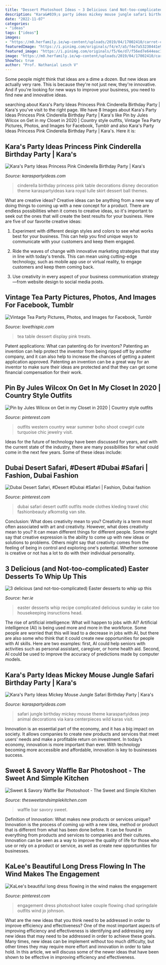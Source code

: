 ```yaml
---
title: "Dessert Photoshoot Ideas ~ 3 Delicious (and Not-too-complicated) Easter Desserts To Whip Up This"
description: "Kara&#039;s party ideas mickey mouse jungle safari birthday party"
date: "2022-11-07"
categories:
- "ideas"
tags: ["ideas"]
images:
- "https://m0.herfamily.ie/wp-content/uploads/2019/04/17002410/carrot-cake-cupcakes-1551951562.jpg"
featuredImage: "https://i.pinimg.com/originals/f4/e7/a5/f4e7a53230441e994d0a668db08d72fa.jpg"
featured_image: "https://i.pinimg.com/originals/f5/6e/d7/f56ed7e644eac1ce571bc89dc759ad34.jpg"
image: "https://m0.herfamily.ie/wp-content/uploads/2019/04/17002410/carrot-cake-cupcakes-1551951562.jpg"
ShowToc: true
author: "Prof. Nathanial Lesch V"
---
```



Some people might think that ideas are a dime a dozen. But new ideas are actually very rare. This is because they're not just new, they're innovative. And if you're looking for new ways to improve your business, you need to find new and innovative ideas.

	

		
searching about Kara&#039;s Party Ideas Princess Pink Cinderella Birthday Party | Kara&#039;s you've visit to the right page. We have 8 Images about Kara&#039;s Party Ideas Princess Pink Cinderella Birthday Party | Kara&#039;s like Pin by Jules Wilcox on Get in my Closet in 2020 | Country style outfits, Vintage Tea Party Pictures, Photos, and Images for Facebook, Tumblr and also Kara&#039;s Party Ideas Princess Pink Cinderella Birthday Party | Kara&#039;s. Here it is:
		
    
## Kara&#039;s Party Ideas Princess Pink Cinderella Birthday Party | Kara&#039;s

<img loading=lazy src="https://karaspartyideas.com/wp-content/uploads/2016/06/Princess-Cinderella-Birthday-Party-via-Karas-Party-Ideas-KarasPartyIdeas.com4_.jpg" onerror="this.onerror=null;this.src='https://tse2.mm.bing.net/th?id=OIP.iqKO_AjFpjcgdc5MebtNxgHaLH&amp;pid=15.1';" alt="Kara&#039;s Party Ideas Princess Pink Cinderella Birthday Party | Kara&#039;s">

_Source: karaspartyideas.com_

>cinderella birthday princess pink table decorations disney decoration theme karaspartyideas kara royal tulle skirt dessert ball themes. 

	

What are creative ideas?
Creative ideas can be anything from a new way of doing things to coming up with a new concept for a product. There are endless possibilities when it comes to creative ideas, so it's important to seek out the ones that will create the best results for your business. Here are five of our favorite creative ideas: 
1. Experiment with different design styles and colors to see what works best for your business. This can help you find unique ways to communicate with your customers and keep them engaged.

2. Ride the waves of change with innovative marketing strategies that stay in line with today's trends. This can mean using cutting-edge technology, such as mobile app use or virtual reality, to engage customers and keep them coming back. 

3. Use creativity in every aspect of your business communication strategy—from website design to social media posts.

    
## Vintage Tea Party Pictures, Photos, And Images For Facebook, Tumblr

<img loading=lazy src="http://www.lovethispic.com/uploaded_images/140309-Vintage-Tea-Party.jpg" onerror="this.onerror=null;this.src='https://tse4.mm.bing.net/th?id=OIP.ZPXbxZHPdw8v0QN47A68CwHaJZ&amp;pid=15.1';" alt="Vintage Tea Party Pictures, Photos, and Images for Facebook, Tumblr">

_Source: lovethispic.com_

>tea table dessert display pink treats. 

	

Patent applications: What can patenting do for inventors?
Patenting an invention can help protect the inventor from being ripped off by another company, and it can also help to increase the chances of getting a patent application approved. Patenting an invention can be a great way for an inventor to make sure their ideas are protected and that they can get some financial compensation for their work.

    
## Pin By Jules Wilcox On Get In My Closet In 2020 | Country Style Outfits

<img loading=lazy src="https://i.pinimg.com/736x/c5/bc/15/c5bc1587240e820c8041eb420a0ad191.jpg" onerror="this.onerror=null;this.src='https://tse1.mm.bing.net/th?id=OIP.hfjNt6DoUuWJbL3PQ6XiuAHaLC&amp;pid=15.1';" alt="Pin by Jules Wilcox on Get in my Closet in 2020 | Country style outfits">

_Source: pinterest.com_

>outfits western country wear summer boho shoot cowgirl cute turquoise chic jewelry visit. 

	

Ideas for the future of technology have been discussed for years, and with the current state of the industry, there are many possibilities for what could come in the next few years. Some of these ideas include: 

    
## Dubai Desert Safari, #Desert #Dubai #Safari | Fashion, Dubai Fashion

<img loading=lazy src="https://i.pinimg.com/originals/f4/e7/a5/f4e7a53230441e994d0a668db08d72fa.jpg" onerror="this.onerror=null;this.src='https://tse1.mm.bing.net/th?id=OIP.wFCdaH1IL7Rfd5begveYsgHaLH&amp;pid=15.1';" alt="Dubai Desert Safari, #Desert #Dubai #Safari | Fashion, Dubai fashion">

_Source: pinterest.com_

>dubai safari desert outfit outfits mode clothes kleding travel chic fashionbeauty afkomstig van site. 

	

Conclusion: What does creativity mean to you?
Creativity is a term most often associated with art and creativity. However, what does creativity mean to you? It can mean different things for different people. Some might say that creative expression is the ability to come up with new ideas or solutions to problems. Others might say that creativity comes from the feeling of being in control and exploring one's potential. Whether someone is creative or not has a lot to do with their individual personality.

    
## 3 Delicious (and Not-too-complicated) Easter Desserts To Whip Up This

<img loading=lazy src="https://m0.herfamily.ie/wp-content/uploads/2019/04/17002410/carrot-cake-cupcakes-1551951562.jpg" onerror="this.onerror=null;this.src='https://tse4.mm.bing.net/th?id=OIP.zErwXLsQE_SC7q_Ywo_LEwHaLG&amp;pid=15.1';" alt="3 delicious (and not-too-complicated) Easter desserts to whip up this">

_Source: her.ie_

>easter desserts whip recipe complicated delicious sunday ie cake too housekeeping insructions head. 

	

The rise of artificial intelligence: What will happen to jobs with AI?
Artificial intelligence (AI) is being used more and more in the workforce. Some people are worried that this will lead to a decrease in jobs with AI, but there are also some who think that it could create new opportunities for people with AI skills. Here are two examples: first, AI could help seniors with activities such as personal assistant, caregiver, or home health aid. Second, AI could be used to improve the accuracy of predictions made by computer models.

    
## Kara&#039;s Party Ideas Mickey Mouse Jungle Safari Birthday Party | Kara&#039;s

<img loading=lazy src="https://karaspartyideas.com/wp-content/uploads/2016/04/Mickey-Mouse-Jungle-Safari-Birthday-Party-via-Karas-Party-Ideas-KarasPartyIdeas.com37.jpeg" onerror="this.onerror=null;this.src='https://tse2.mm.bing.net/th?id=OIP.B8cM76jT6hnN2JNZTFLp2QHaLH&amp;pid=15.1';" alt="Kara&#039;s Party Ideas Mickey Mouse Jungle Safari Birthday Party | Kara&#039;s">

_Source: karaspartyideas.com_

>safari jungle birthday mickey mouse theme karaspartyideas jeep animal decorations via kara centerpieces wild karas visit. 

	

Innovation is an essential part of the economy, and it has a big impact on society. It allows companies to create new products and services that meet users’ needs and make a profitable return on investment. In today’s economy, innovation is more important than ever. With technology becoming more accessible and affordable, innovation is key to businesses success.

    
## Sweet &amp; Savory Waffle Bar Photoshoot - The Sweet And Simple Kitchen

<img loading=lazy src="http://thesweetandsimplekitchen.com/wp-content/uploads/2018/05/IMG_3688.jpg" onerror="this.onerror=null;this.src='https://tse1.mm.bing.net/th?id=OIP.jrmonMoSGcS9qq4VuofAAwHaLH&amp;pid=15.1';" alt="Sweet &amp; Savory Waffle Bar Photoshoot - The Sweet and Simple Kitchen">

_Source: thesweetandsimplekitchen.com_

>waffle bar savory sweet. 

	

Definition of Innovation: What makes new products or services unique?
Innovation is the process of coming up with a new idea, method or product that is different from what has been done before. It can be found in everything from products and services to companies and their cultures. Innovation can be seen as a way to improve the quality of life for those who use or rely on a product or service, as well as create new opportunities for businesses.

    
## KaLee&#039;s Beautiful Long Dress Flowing In The Wind Makes The Engagement

<img loading=lazy src="https://i.pinimg.com/originals/f5/6e/d7/f56ed7e644eac1ce571bc89dc759ad34.jpg" onerror="this.onerror=null;this.src='https://tse3.mm.bing.net/th?id=OIP.eo-uPfJ2RJ1gdpLwnnJS6AHaLH&amp;pid=15.1';" alt="KaLee&#039;s beautiful long dress flowing in the wind makes the engagement">

_Source: pinterest.com_

>engagement dress photoshoot kalee couple flowing chad springdale outfits wind jo johnson. 

	

What are the new ideas that you think need to be addressed in order to improve efficiency and effectiveness?
One of the most important aspects of improving efficiency and effectiveness is identifying and addressing any new ideas that may need to be addressed in order to achieve these goals. Many times, new ideas can be implement without too much difficulty, but other times they may require more effort and innovation in order to take hold. In this article, we will discuss some of the newer ideas that have been shown to be effective in improving efficiency and effectiveness.

